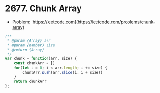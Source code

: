 # 2677. Chunk Array

- Problem: [https://leetcode.com](https://leetcode.com/problems/chunk-array)

```javascript
/**
 * @param {Array} arr
 * @param {number} size
 * @return {Array}
 */
var chunk = function(arr, size) {
    const chunkArr = []
    for(let i = 0; i < arr.length; i += size) {
        chunkArr.push(arr.slice(i, i + size))
    }
    return chunkArr
};

```